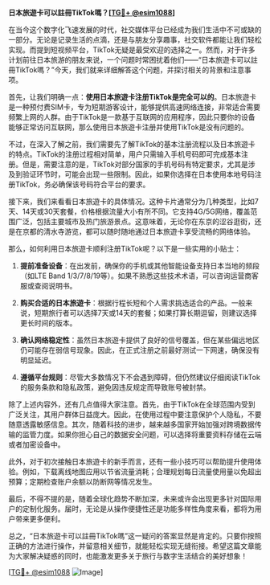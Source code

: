 **日本旅遊卡可以註冊TikTok嗎？[[TG💪+ @esim1088](https://t.me/s/esim1088)]**

在当今这个数字化飞速发展的时代，社交媒体平台已经成为我们生活中不可或缺的一部分。无论是记录生活的点滴，还是与朋友分享趣事，社交软件都能让我们轻松实现。而提到短视频平台，TikTok无疑是最受欢迎的选择之一。然而，对于许多计划前往日本旅游的朋友来说，一个问题时常困扰着他们——“日本旅遊卡可以註冊TikTok嗎？”今天，我们就来详细解答这个问题，并探讨相关的背景和注意事项。

首先，让我们明确一点：**使用日本旅遊卡注册TikTok是完全可以的**。日本旅遊卡是一种预付费SIM卡，专为短期游客设计，能够提供高速网络连接，非常适合需要频繁上网的人群。由于TikTok是一款基于互联网的应用程序，因此只要你的设备能够正常访问互联网，那么使用日本旅遊卡注册并使用TikTok是没有问题的。

不过，在深入了解之前，我们需要先了解TikTok的基本注册流程以及日本旅遊卡的特点。TikTok的注册过程相对简单，用户只需输入手机号码即可完成基本注册。但是，需要注意的是，TikTok对部分国家的手机号码有特定要求，尤其是涉及到验证环节时，可能会出现一些限制。因此，如果你选择在日本使用本地号码注册TikTok，务必确保该号码符合平台的要求。

接下来，我们来看看日本旅遊卡的具体情况。这种卡片通常分为几种类型，比如7天、14天或30天套餐，价格根据流量大小有所不同。它支持4G/5G网络，覆盖范围广泛，包括主要城市及热门旅游景点。这意味着，无论你在东京的涩谷逛街，还是在京都的清水寺游览，都可以随时随地通过日本旅遊卡享受流畅的网络体验。

那么，如何利用日本旅遊卡顺利注册TikTok呢？以下是一些实用的小贴士：

1. **提前准备设备**：在出发前，确保你的手机或其他智能设备支持日本当地的频段（如LTE Band 1/3/7/8/19等）。如果不熟悉这些技术术语，可以咨询运营商客服或查阅说明书。

2. **购买合适的日本旅遊卡**：根据行程长短和个人需求挑选适合的产品。一般来说，短期旅行者可以选择7天或14天的套餐；如果打算长期逗留，则建议选择更长时间的版本。

3. **确认网络稳定性**：虽然日本旅遊卡提供了良好的信号覆盖，但在某些偏远地区仍可能存在弱信号现象。因此，在正式注册之前最好测试一下网速，确保没有明显延迟。

4. **遵循平台规则**：尽管大多数情况下不会遇到障碍，但仍然建议仔细阅读TikTok的服务条款和隐私政策，避免因违反规定而导致账号被封禁。

除了上述内容外，还有几点值得大家注意。首先，由于TikTok在全球范围内受到广泛关注，其用户群体日益庞大。因此，在使用过程中要注意保护个人隐私，不要随意透露敏感信息。其次，随着科技的进步，越来越多国家开始加强对跨境数据传输的监管力度。如果你担心自己的数据安全问题，可以选择将重要资料存储在云端或者加密设备中。

此外，对于初次接触日本旅遊卡的新手而言，还有一些小技巧可以帮助提升使用体验。例如，下载离线地图应用以节省流量消耗；合理规划每日流量使用量以免超出预算；定期检查账户余额以防断网等情况发生。

最后，不得不提的是，随着全球化趋势不断加深，未来或许会出现更多针对国际用户的定制化服务。届时，无论是从操作便捷性还是功能多样性角度来看，都将为用户带来更多便利。

总之，“日本旅遊卡可以註冊TikTok嗎”这一疑问的答案显然是肯定的。只要你按照正确的方法进行操作，并留意相关细节，就能轻松实现无缝衔接。希望这篇文章能为大家解决疑惑的同时，也能激发更多关于旅行与数字生活结合的美好想象！

[[TG💪+ @esim1088](https://t.me/s/esim1088) ![Image](https://i.postimg.cc/4NQfJmqS/Snipaste-2025-05-13-00-14-12.png)]